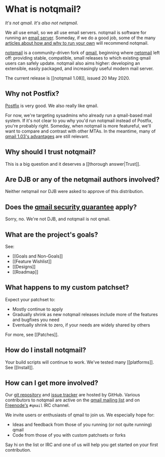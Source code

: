 # What is notqmail?

_It's not qmail. It's also not netqmail._

We all use email, so we all use email servers. notqmail is software for running an [email server](https://en.wikipedia.org/wiki/Message_transfer_agent). Someday, if we do a good job, some of the many [articles about how and why to run your own](https://arstechnica.com/information-technology/2014/02/how-to-run-your-own-e-mail-server-with-your-own-domain-part-1/) will recommend notqmail.

[notqmail](http://notqmail.org) is a community-driven fork of [qmail](https://cr.yp.to/qmail.html), beginning where [netqmail](http://netqmail.org) left off: providing stable, compatible, small releases to which existing qmail users can safely update. notqmail also aims higher: developing an extensible, easily packaged, and increasingly useful modern mail server.

The current release is [[notqmail 1.08]], issued 20 May 2020.


## Why not Postfix?

[Postfix](http://www.postfix.org) is very good. We also really like qmail.

For now, we're targeting sysadmins who already run a qmail-based mail system. If it's not clear to you why you'd run notqmail instead of Postfix, you're probably right. Someday, when notqmail is more featureful, we'll want to compare and contrast with other MTAs. In the meantime, many of [qmail 1.03's advantages](https://cr.yp.to/qmail.html) are still relevant.


## Why should I trust notqmail?

This is a big question and it deserves a [[thorough answer|Trust]].


## Are DJB or any of the netqmail authors involved?

Neither netqmail nor DJB were asked to approve of this distribution.


## Does the [qmail security guarantee](https://cr.yp.to/qmail/guarantee.html) apply?

Sorry, no. We're not DJB, and notqmail is not qmail.


## What are the project's goals?

See:

- [[Goals and Non-Goals]]
- [[Feature Wishlist]]
- [[Designs]]
- [[Roadmap]]


## What happens to my custom patchset?

Expect your patchset to:

- Mostly continue to apply
- Gradually shrink as new notqmail releases include more of the features and bugfixes you need
- Eventually shrink to zero, if your needs are widely shared by others

For more, see [[Patches]].


## How do I install notqmail?

Your build scripts will continue to work.
We've tested many [[platforms]].
See [[Install]].


## How can I get more involved?

Our [git repository](https://github.com/notqmail/notqmail) and [issue tracker](https://github.com/notqmail/notqmail/issues) are hosted by GitHub.  Various contributors to notqmail are active on the [qmail mailing list](https://cr.yp.to/lists.html#qmail) and on [Freenode's](https://freenode.net/) `#qmail` IRC channel.

We invite users or enthusiasts of qmail to join us. We especially hope for:

- Ideas and feedback from those of you running (or not quite running) qmail
- Code from those of you with custom patchsets or forks

Say hi on the list or IRC and one of us will help you get started on your first contribution.